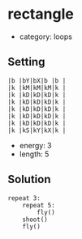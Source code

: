 # rectangle
- category: loops

## Setting

```
|b |bY|bX|b |b |
|k |kM|kM|kM|k |
|k |kD|kD|kD|k |
|k |kD|kD|kD|k |
|k |kD|kD|kD|k |
|k |kD|kD|kD|k |
|k |kD|kD|kD|k |
|k |kS|kY|kX|k |
```
- energy: 3
- length: 5

## Solution

```
repeat 3:
    repeat 5:
        fly()
    shoot()
    fly()
```
